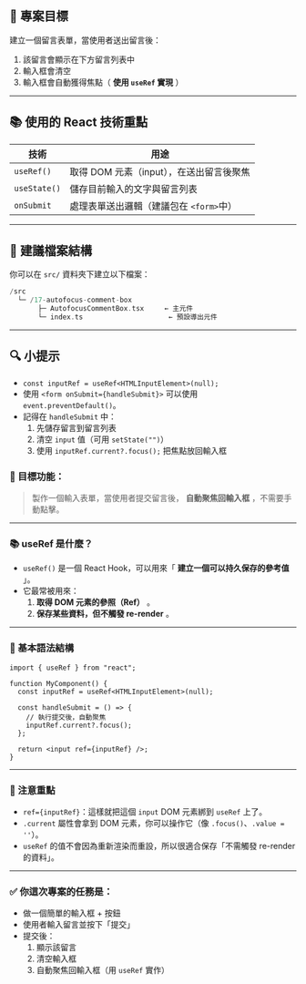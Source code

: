 ## 🎯 專案目標

建立一個留言表單，當使用者送出留言後：

1. 該留言會顯示在下方留言列表中
2. 輸入框會清空
3. 輸入框會自動獲得焦點（ **使用 `useRef` 實現** ）

---

## 📚 使用的 React 技術重點

| 技術         | 用途                                     |
| ------------ | ---------------------------------------- |
| `useRef()`   | 取得 DOM 元素（input），在送出留言後聚焦 |
| `useState()` | 儲存目前輸入的文字與留言列表             |
| `onSubmit`   | 處理表單送出邏輯（建議包在 `<form>`中）  |

---

## 🧱 建議檔案結構

你可以在 `src/` 資料夾下建立以下檔案：

```cpp
/src
  └─ /17-autofocus-comment-box
       ├─ AutofocusCommentBox.tsx     ← 主元件
       └─ index.ts                     ← 預設導出元件
```

---

## 🔍 小提示

- `const inputRef = useRef<HTMLInputElement>(null);`
- 使用 `<form onSubmit={handleSubmit}>` 可以使用 `event.preventDefault()`。
- 記得在 `handleSubmit` 中：
  1. 先儲存留言到留言列表
  2. 清空 `input` 值（可用 `setState("")`）
  3. 使用 `inputRef.current?.focus();` 把焦點放回輸入框

### 🎯 目標功能：

> 製作一個輸入表單，當使用者提交留言後， **自動聚焦回輸入框** ，不需要手動點擊。

---

### 📚 useRef 是什麼？

- `useRef()` 是一個 React Hook，可以用來「 **建立一個可以持久保存的參考值** 」。
- 它最常被用來：
  1. **取得 DOM 元素的參照（Ref）** 。
  2. **保存某些資料，但不觸發 re-render** 。

---

### 🧱 基本語法結構

```tsx
import { useRef } from "react";

function MyComponent() {
  const inputRef = useRef<HTMLInputElement>(null);

  const handleSubmit = () => {
    // 執行提交後，自動聚焦
    inputRef.current?.focus();
  };

  return <input ref={inputRef} />;
}
```

---

### 🧠 注意重點

- `ref={inputRef}`：這樣就把這個 `input` DOM 元素綁到 `useRef` 上了。
- `.current` 屬性會拿到 DOM 元素，你可以操作它（像 `.focus()`、`.value = ''`）。
- `useRef` 的值不會因為重新渲染而重設，所以很適合保存「不需觸發 re-render 的資料」。

---

### ✅ 你這次專案的任務是：

- 做一個簡單的輸入框 + 按鈕
- 使用者輸入留言並按下「提交」
- 提交後：
  1. 顯示該留言
  2. 清空輸入框
  3. 自動聚焦回輸入框（用 `useRef` 實作）
